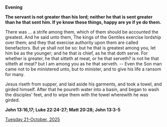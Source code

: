 **Evening**

**The servant is not greater than his lord; neither he that is sent greater than he that sent him. If ye know these things, happy are ye if ye do them.**
 
There was ... a strife among them, which of them should be accounted the greatest. And he said unto them, The kings of the Gentiles exercise lordship over them; and they that exercise authority upon them are called benefactors. But ye shall not be so: but he that is greatest among you, let him be as the younger; and he that is chief, as he that doth serve. For whether is greater, he that sitteth at meat, or he that serveth? is not he that sitteth at meat? but I am among you as he that serveth. -- Even the Son man came not to be ministered unto, but to minister, and to give his life a ransom for many.
 
Jesus riseth from supper, and laid aside his garments, and took a towel, and girded himself. After that he poureth water into a basin, and began to wash the disciples' feet, and to wipe them with the towel wherewith he was girded.  

**John 13:16,17; Luke 22:24-27; Matt 20:28; John 13:3-5**

[Tuesday 21-October, 2025](https://t.me/daily_light)
